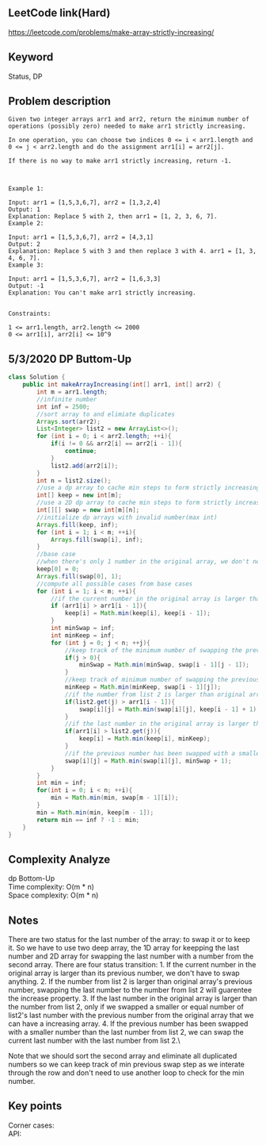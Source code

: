 ## LeetCode link(Hard)
https://leetcode.com/problems/make-array-strictly-increasing/

## Keyword
Status, DP

## Problem description
```
Given two integer arrays arr1 and arr2, return the minimum number of operations (possibly zero) needed to make arr1 strictly increasing.

In one operation, you can choose two indices 0 <= i < arr1.length and 0 <= j < arr2.length and do the assignment arr1[i] = arr2[j].

If there is no way to make arr1 strictly increasing, return -1.

 

Example 1:

Input: arr1 = [1,5,3,6,7], arr2 = [1,3,2,4]
Output: 1
Explanation: Replace 5 with 2, then arr1 = [1, 2, 3, 6, 7].
Example 2:

Input: arr1 = [1,5,3,6,7], arr2 = [4,3,1]
Output: 2
Explanation: Replace 5 with 3 and then replace 3 with 4. arr1 = [1, 3, 4, 6, 7].
Example 3:

Input: arr1 = [1,5,3,6,7], arr2 = [1,6,3,3]
Output: -1
Explanation: You can't make arr1 strictly increasing.
 

Constraints:

1 <= arr1.length, arr2.length <= 2000
0 <= arr1[i], arr2[i] <= 10^9
```

## 5/3/2020 DP Buttom-Up
```java
class Solution {
    public int makeArrayIncreasing(int[] arr1, int[] arr2) {
        int m = arr1.length;
        //infinite number
        int inf = 2500;
        //sort array to and elimiate duplicates
        Arrays.sort(arr2);
        List<Integer> list2 = new ArrayList<>();
        for (int i = 0; i < arr2.length; ++i){
            if(i != 0 && arr2[i] == arr2[i - 1]){
                continue;
            }
            list2.add(arr2[i]);
        }
        int n = list2.size();
        //use a dp array to cache min steps to form strictly increasing array if we keep the last character unswapped
        int[] keep = new int[m];
        //use a 2D dp array to cache min steps to form strictly increasing array if we swap the last character with a character from list2
        int[][] swap = new int[m][n];
        //initialize dp arrays with invalid number(max int)
        Arrays.fill(keep, inf);
        for (int i = 1; i < m; ++i){
            Arrays.fill(swap[i], inf);
        }
        //base case
        //when there's only 1 number in the original array, we don't need any swap step if we keep it the same, or we can swap it with any number from list 2
        keep[0] = 0;
        Arrays.fill(swap[0], 1);
        //compute all possible cases from base cases
        for (int i = 1; i < m; ++i){
            //if the current number in the original array is larger than its previous number, we don't have to swap anything
            if (arr1[i] > arr1[i - 1]){
                keep[i] = Math.min(keep[i], keep[i - 1]);
            }
            int minSwap = inf;
            int minKeep = inf;
            for (int j = 0; j < n; ++j){
                //keep track of the minimum number of swapping the previous number in the original array with a smaller number than the current list2's last number
                if(j > 0){
                    minSwap = Math.min(minSwap, swap[i - 1][j - 1]);
                }
                //keep track of minimum number of swapping the previous number in the original array with a smaller or equal number than the current list2's last number
                minKeep = Math.min(minKeep, swap[i - 1][j]);
                //if the number from list 2 is larger than original array's previous number, swapping the last number to the number from list 2 will guarentee the increase property
                if(list2.get(j) > arr1[i - 1]){
                    swap[i][j] = Math.min(swap[i][j], keep[i - 1] + 1);
                }
                //if the last number in the original array is larger than the number from list 2, only if we swapped a smaller or equal number of list2's last number with the previous number from the original array that we can have a increasing array
                if(arr1[i] > list2.get(j)){
                    keep[i] = Math.min(keep[i], minKeep);
                }
                //if the previous number has been swapped with a smaller number than the last number from list 2, we can swap the current last number with the last number from list 2
                swap[i][j] = Math.min(swap[i][j], minSwap + 1);
            }
        }
        int min = inf;
        for(int i = 0; i < n; ++i){
            min = Math.min(min, swap[m - 1][i]);
        }
        min = Math.min(min, keep[m - 1]);
        return min == inf ? -1 : min;
    }
}
```

## Complexity Analyze
dp Bottom-Up\
Time complexity: O(m * n)\
Space complexity: O(m * n)

## Notes
There are two status for the last number of the array: to swap it or to keep it. So we have to use two deep array, the 1D array for keepping the last number and 2D array for swapping the last number with a number from the second array. There are four status transition: 1. If the current number in the original array is larger than its previous number, we don't have to swap anything. 2. If the number from list 2 is larger than original array's previous number, swapping the last number to the number from list 2 will guarentee the increase property. 3. If the last number in the original array is larger than the number from list 2, only if we swapped a smaller or equal number of list2's last number with the previous number from the original array that we can have a increasing array. 4. If the previous number has been swapped with a smaller number than the last number from list 2, we can swap the current last number with the last number from list 2.\

Note that we should sort the second array and eliminate all duplicated numbers so we can keep track of min previous swap step as we interate through the row and don't need to use another loop to check for the min number.

## Key points
Corner cases: \
API:
